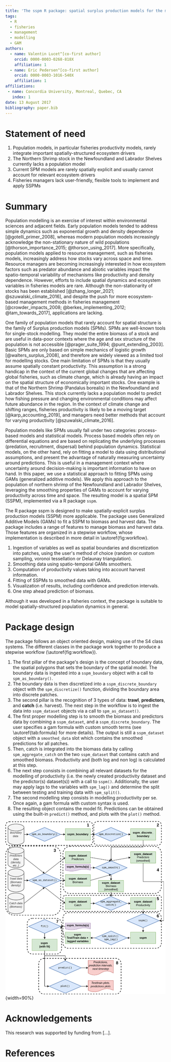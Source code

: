 ```yaml
---
title: 'The sspm R package: spatial surplus production models for the management of northern shrimp fisheries'
tags:
  - R
  - fisheries
  - management
  - modelling
  - GAM
authors:
  - name: Valentin Lucet^[co-first author]
    orcid: 0000-0003-0268-818X
    affiliation: 1
  - name: Eric Pedersen^[co-first author]
    orcid: 0000-0003-1016-540X
    affiliation: 1
affiliations:
 - name: Concordia University, Montreal, Quebec, CA
   index: 1
date: 13 August 2017
bibliography: paper.bib
---
```


# Statement of need

1. Population models, in particular fisheries productivity models, rarely integrate important spatially-structured ecosystem drivers
2. The Northern Shrimp stock in the Newfoundland and Labrador Shelves currently lacks a population model 
3. Current SPM models are rarely spatially explicit and usually cannot account for relevant ecosystem drivers
4. Fisheries managers lack user-friendly, flexible tools to implement and apply SSPMs

# Summary

<!-- Pop models are important tools in fisheries science, but most are obsolete as they fail to account for ecosystem variables and spatio-temporal dynamics -->

Population modelling is an exercise of interest within environmental sciences and adjacent fields. Early population models tended to address simple dynamics such as exponential growth and density dependence [@gotelli_primer_2008], whereas modern population models increasingly acknowledge the non-stationary nature of wild populations [@thorson_importance_2015; @thorson_using_2017]. More specifically, population models applied to resource management, such as fisheries models, increasingly address how stocks vary across space and time. Resource managers are becoming increasingly interested in how ecosystem factors such as predator abundance and abiotic variables impact the spatio-temporal variability of mechanisms like productivity and density dependence. However, efforts to include spatial dynamics and ecosystem variables in fisheries models are rare. Although the non-stationarity of stocks has been established [@zhang_longer_2021; @szuwalski_climate_2016], and despite the push for more ecosystem-based management methods in fisheries management [@crowder_impacts_2008; @berkes_implementing_2012; @tam_towards_2017], applications are lacking. 

<!-- SPMs are simple, old pop models, in need of updating to account for the non-stationarity of the mechanisms that maintain stocks -->

One family of population models that rarely account for spatial structure is the family of Surplus production models (SPMs). SPMs are well-known tools for single-stock modelling. They model the entire biomass of a stock and are useful in data-poor contexts where the age and sex structure of the population is not accessible [@prager_suite_1994; @punt_extending_2003]. Basic SPMs are only based on simple mechanics of logistic growth [@walters_surplus_2008], and therefore are widely viewed as a limited tool for modelling stocks. One main limitation of SPMs is that they usually assume spatially constant productivity. This assumption is a strong handicap in the context of the current global changes that are affecting global fisheries, such as climate change, which is already having an impact on the spatial structure of economically important stocks. One example is that of the Northern Shrimp (Pandalus borealis) in the Newfoundland and Labrador Shelves. This stock currently lacks a population model to predict how fishing pressure and changing environmental conditions may affect future abundance in the region. In the context of climate change and shifting ranges, fisheries productivity is likely to be a moving target [@karp_accounting_2019], and managers need better methods that account for varying productivity [@szuwalski_climate_2016].

<!-- Any pop models, including SPMs, can either be process based or statistical: we decide to implement a statistical approach so that we can benefit from confidence intervals -->

Population models like SPMs usually fall under two categories: process-based models and statistical models. Process based models often rely on differential equations and are based on replicating the underlying processes (predation, recruitment, dispersal) behind population dynamics. Statistical models, on the other hand, rely on fitting a model to data using distributional assumptions, and present the advantage of naturally measuring uncertainty around predictions. This is useful in a management context where uncertainty around decision-making is important information to have on hand. In this paper, we use a statistical approach to fitting SPMs using GAMs (generalized additive models). We apply this approach to the population of northern shrimp of the Newfoundland and Labrador Shelves, leveraging the smoothing properties of GAMs to account for varying productivity across time and space. The resulting model is a spatial SPM (SSPM), implemented via a R package `sspm`.

The R package sspm is designed to make spatially-explicit surplus production models (SSPM) more applicable. The package uses Generalized Additive Models (GAMs) to fit a SSPM to biomass and harvest data. The package includes a range of features to manage biomass and harvest data. Those features are organized in a stepwise workflow, whose implementation is described in more detail in \autoref{fig:workflow}.

1. Ingestion of variables as well as spatial boundaries and discretization into patches, using the user's method of choice (random or custom sampling, voronoi tessellation or Delaunay triangulation).
2. Smoothing data using spatio-temporal GAMs smoothers.
3. Computation of productivity values taking into account harvest information.
4. Fitting of SSPMs to smoothed data with GAMs.
5. Visualization of results, including confidence and prediction intervals.
6. One step ahead prediction of biomass.

Although it was developed in a fisheries context, the package is suitable to model spatially-structured population dynamics in general.

# Package design

The package follows an object oriented design, making use of the S4 class systems. The different classes in the package work together to produce a stepwise workflow  (\autoref{fig:workflow}). 

1. The first pillar of the package's design is the concept of boundary data, the spatial polygons that sets the boundary of the spatial model. The boundary data is ingested into a `sspm_boundary` object with a call to `spm_as_boundary()`.
2. The boundary data is then discretized into a `sspm_discrete_boundary` object with the `spm_discretize()` function, dividing the boundary area into discrete patches.
3. The second pillar is the recognition of 3 types of data: **trawl**, **predictors**, and **catch** (i.e. harvest). The next step in the workflow is to ingest the data into `sspm_dataset` objects via a call to `spm_as_dataset()`.
4. The first proper modelling step is to smooth the biomass and predictors data by combining a `sspm_dataset`, and a `sspm_discrete_boundary`. The user specifies a gam formula with custom smooth terms (see \autoref{tab:formula} for more details). The output is still a `sspm_dataset` object with a `smoothed_data` slot which contains the smoothed predictions for all patches.
5. Then, catch is integrated into the biomass data by calling `spm_aggregate_catch` on the two `sspm_dataset` that contains catch and smoothed biomass. Productivity and (both log and non log) is calculated at this step.
6. The next step consists in combining all relevant datasets for the modelling of productivity (i.e. the newly created productivity dataset and the predictor(s) dataset(s)) with a call to `sspm()`. Additionally, the user may apply lags to the variables with `spm_lag()` and determine the split between testing and training data with `spm_split()`.
7. The second modelling step consists in modelling productivity per se. Once again, a gam formula with custom syntax is used.
8. The resulting object contains the model fit. Predictions can be obtained using the built-in `predict()` method, and plots with the `plot()` method.

![The sspm workflow.\label{fig:workflow}](figures/flowchart.png){width=90%}

<!--
Figures can be included like this:
![Caption for example figure.\label{fig:example}](figure.png)
and referenced from text using \autoref{fig:example}.

Figure sizes can be customized by adding an optional second parameter:
![Caption for example figure.](figure.png){ width=20% }
-->

# Acknowledgements

This research was supported by funding from [...].

# References

<!--
Citations to entries in paper.bib should be in
[rMarkdown](http://rmarkdown.rstudio.com/authoring_bibliographies_and_citations.html)
format.

If you want to cite a software repository URL (e.g. something on GitHub without a preferred
citation) then you can do it with the example BibTeX entry below for @fidgit.

For a quick reference, the following citation commands can be used:
- `@author:2001`  ->  "Author et al. (2001)"
- `[@author:2001]` -> "(Author et al., 2001)"
- `[@author1:2001; @author2:2001]` -> "(Author1 et al., 2001; Author2 et al., 2002)"

-->
